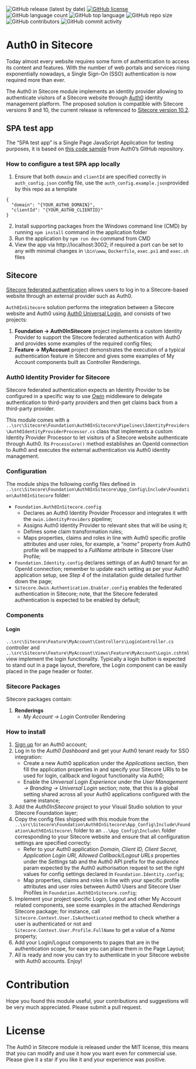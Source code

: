 ![GitHub release (latest by date)](https://img.shields.io/github/v/release/kate-orlova/auth0-in-sitecore)
[![GitHub license](https://img.shields.io/github/license/kate-orlova/auth0-in-sitecore.svg)](https://github.com/kate-orlova/auth0-in-sitecore/blob/master/LICENSE)
![GitHub language count](https://img.shields.io/github/languages/count/kate-orlova/auth0-in-sitecore.svg?style=flat)
![GitHub top language](https://img.shields.io/github/languages/top/kate-orlova/auth0-in-sitecore.svg?style=flat)
![GitHub repo size](https://img.shields.io/github/repo-size/kate-orlova/auth0-in-sitecore.svg?style=flat)
![GitHub contributors](https://img.shields.io/github/contributors/kate-orlova/auth0-in-sitecore)
![GitHub commit activity](https://img.shields.io/github/commit-activity/y/kate-orlova/auth0-in-sitecore)

# Auth0 in Sitecore
Today almost every website requires some form of authentication to access its content and features. With the number of web portals and services rising exponentially nowadays, a Single Sign-On (SSO) authentication is now required more than ever.

The Auth0 in Sitecore module implements an identity provider allowing to authenticate visitors of a Sitecore website through [Auth0](https://auth0.com/docs/get-started/auth0-overview) identity management platform. The proposed solution is compatible with Sitecore versions 9 and 10, the current release is referenced to [Sitecore version 10.2](https://dev.sitecore.net/Downloads/Sitecore_Experience_Platform/102/Sitecore_Experience_Platform_102.aspx).


## SPA test app
The “SPA test app” is a Single Page JavaScript Application for testing purposes, it is based on [this code sample](https://github.com/auth0-samples/auth0-javascript-samples/tree/master/01-Login) from Auth0’s GitHub repository.

### How to configure a test SPA app locally 
1. Ensure that both `domain` and `clientId` are specified correctly in `auth_config.json` config file, use the `auth_config.example.json`provided by this repo as a template 
```
{
  "domain": "{YOUR_AUTH0_DOMAIN}",
  "clientId": "{YOUR_AUTH0_CLIENTID}"
}
```
2. Install supporting packages from the Windows command line (CMD) by running `npm install` command in the application folder 
3. Run the application by `npm run dev` command from CMD
4. View the app via http://localhost:3002; if required a port can be set to any with minimal changes in `\bin\www`, `Dockerfile`, `exec.ps1` and `exec.sh` files

## Sitecore
[Sitecore federated authentication](https://doc.sitecore.com/xp/en/developers/102/sitecore-experience-manager/using-federated-authentication-with-sitecore.html) allows users to log in to a Sitecore-based website through an external provider such as Auth0.

`Auth0InSitecore` solution performs the integration between a Sitecore website and Auth0 using [Auth0 Universal Login](https://auth0.com/docs/authenticate/login/auth0-universal-login), and consists of two projects:
1. **Foundation -> Auth0InSitecore** project implements a custom Identity Provider to support the Sitecore federated authentication with Auth0 and provides some examples of the required config files; 
2. **Feature -> MyAccount** project demonstrates the execution of a typical authentication feature in Sitecore and gives some examples of My Account components built as Controller Renderings. 

### Auth0 Identity Provider for Sitecore
Sitecore federated authentication expects an Identity Provider to be configured in a specific way to use [Owin]( https://docs.microsoft.com/en-us/aspnet/core/fundamentals/owin?view=aspnetcore-6.0) middleware to delegate authentication to third-party providers and then get claims back from a third-party provider.

This module comes with a `..\src\Sitecore\Foundation\Auth0InSitecore\Pipelines\IdentityProviders\Auth0IdentityProviderProcessor.cs` class that implements a custom Identity Provider Processor to let visitors of a Sitecore website authenticate through Auth0. Its `ProcessCore()` method establishes an OpenId connection to Auth0 and executes the external authentication via Auth0 identity management.


### Configuration
The module ships the following config files defined in `..\src\Sitecore\Foundation\Auth0InSitecore\App_Config\Include\Foundation\Auth0InSitecore` folder:
 - `Foundation.Auth0InSitecore.config`
   - Declares an Auth0 Identity Provider Processor and integrates it with the `owin.identityProviders` pipeline;
   - Assigns Auth0 Identity Provider to relevant sites that will be using it;
   - Defines some claim transformation rules;
   - Maps properties, claims and roles in line with Auth0 specific profile attributes and user roles, for example, a _“name”_ property from Auth0 profile will be mapped to a _FullName_ attribute in Sitecore User Profile;
 - `Foundation.Identity.config` declares settings of an Auth0 tenant for an OpenId connection; remember to update each setting as per your Auth0 application setup, see _Step 4_ of the installation guide detailed further down the page;
 - `Sitecore.Owin.Authentication.Enabler.config` enables the federated authentication in Sitecore; note, that the Sitecore federated authentication is expected to be enabled by default;
 
 
### Components
#### Login
`..\src\Sitecore\Feature\MyAccount\Controllers\LoginController.cs` controller and `..\src\Sitecore\Feature\MyAccount\Views\Feature\MyAccount\Login.cshtml` view implement the login functionality. Typically a login button is expected to stand out in a page layout, therefore, the Login component can be easily placed in the page header or footer.

### Sitecore Packages
Sitecore packages contain:
1. **Renderings**
   - _My Account -> Login_ Controller Rendering
 
 ### How to install
1. [Sign up](https://auth0.com/signup) for an Auth0 account;
2. Log in to the _Auth0 Dashboard_ and get your Auth0 tenant ready for SSO integration:
   - Create a new Auth0 application under the _Applications_ section, then fill the application properties in and specify your Sitecore URIs to be used for login, callback and logout functionality via Auth0;
   - Enable the _Universal Login Experience_ under the _User Management -> Branding -> Universal Login_ section; note, that this is a global setting shared across all your Auth0 applications configured with the same instance;
3. Add the _Auth0InSitecore_ project to your Visual Studio solution to your Sitecore Foundation layer;
4. Copy the config files shipped with this module from the `..\src\Sitecore\Foundation\Auth0InSitecore\App_Config\Include\Foundation\Auth0InSitecore\` folder to an  `..\App_Config\Include\` folder corresponding to your Sitecore website and ensure that all configuration settings are specified correctly:
   - Refer to your Auth0 application _Domain, Client ID, Client Secret, Application Login URI, Allowed Callback/Logout URLs_ properties under the _Settings_ tab and the Auth0 API prefix for the _audience_ param expected by the Auth0 authorisation request to set the right values for config settings declared in `Foundation.Identity.config`;
   - Map properties, claims and roles in line with your specific profile attributes and user roles between Auth0 Users and Sitecore User Profiles in `Foundation.Auth0InSitecore.config`;
5. Implement your project specific Login, Logout and other My Account related components, see some examples in the attached _Renderings_ Sitecore package; for instance, call `Sitecore.Context.User.IsAuthenticated` method to check whether a user is authenticated or not and `Sitecore.Context.User.Profile.FullName` to get a value of a _Name_ property;
6. Add your Login/Logout components to pages that are in the authentication scope, for ease you can place them in the Page Layout;
7. All is ready and now you can try to authenticate in your Sitecore website with Auth0 accounts. Enjoy!


 
 
 
 
 # Contribution
Hope you found this module useful, your contributions and suggestions will be very much appreciated. Please submit a pull request.

 # License
The Auth0 in Sitecore module is released under the MIT license, this means that you can modify and use it how you want even for commercial use. Please give it a star if you like it and your experience was positive.

